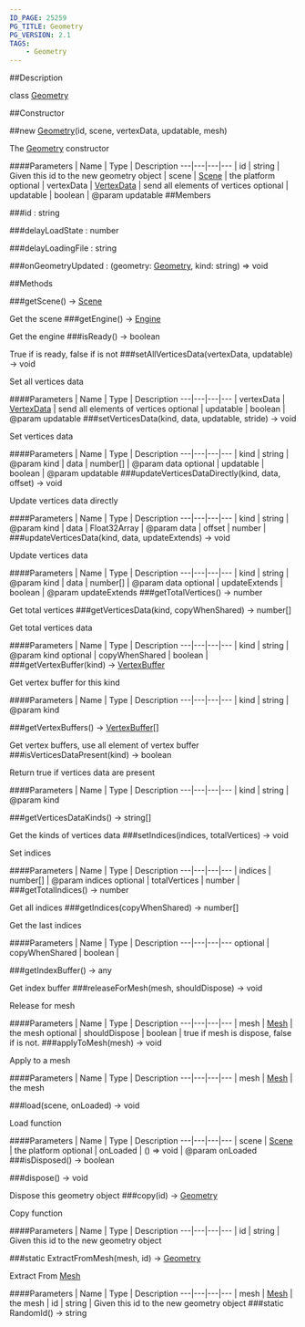 ```yaml
---
ID_PAGE: 25259
PG_TITLE: Geometry
PG_VERSION: 2.1
TAGS:
    - Geometry
---
```

##Description

class [Geometry](/classes/2.2/Geometry)



##Constructor

##new [Geometry](/classes/2.2/Geometry)(id, scene, vertexData, updatable, mesh)

The [Geometry](/classes/2.2/Geometry) constructor

####Parameters
 | Name | Type | Description
---|---|---|---
 | id | string |  Given this id to the new geometry object
 | scene | [Scene](/classes/2.2/Scene) |  the platform
optional | vertexData | [VertexData](/classes/2.2/VertexData) |  send all elements of vertices
optional | updatable | boolean |  @param updatable
##Members

###id : string



###delayLoadState : number



###delayLoadingFile : string



###onGeometryUpdated : (geometry: [Geometry](/classes/2.2/Geometry), kind: string) =&gt; void



##Methods

###getScene() &rarr; [Scene](/classes/2.2/Scene)

Get the scene
###getEngine() &rarr; [Engine](/classes/2.2/Engine)

Get the engine
###isReady() &rarr; boolean

True if is ready, false if is not
###setAllVerticesData(vertexData, updatable) &rarr; void

Set all vertices data

####Parameters
 | Name | Type | Description
---|---|---|---
 | vertexData | [VertexData](/classes/2.2/VertexData) |  send all elements of vertices
optional | updatable | boolean |  @param updatable
###setVerticesData(kind, data, updatable, stride) &rarr; void

Set vertices data

####Parameters
 | Name | Type | Description
---|---|---|---
 | kind | string |  @param kind
 | data | number[] |  @param data
optional | updatable | boolean |  @param updatable
###updateVerticesDataDirectly(kind, data, offset) &rarr; void

Update vertices data directly

####Parameters
 | Name | Type | Description
---|---|---|---
 | kind | string |  @param kind
 | data | Float32Array |  @param data
 | offset | number |  
###updateVerticesData(kind, data, updateExtends) &rarr; void

Update vertices data

####Parameters
 | Name | Type | Description
---|---|---|---
 | kind | string |  @param kind
 | data | number[] |  @param data
optional | updateExtends | boolean |  @param updateExtends
###getTotalVertices() &rarr; number

Get total vertices
###getVerticesData(kind, copyWhenShared) &rarr; number[]

Get total vertices data

####Parameters
 | Name | Type | Description
---|---|---|---
 | kind | string |  @param kind
optional | copyWhenShared | boolean |  
###getVertexBuffer(kind) &rarr; [VertexBuffer](/classes/2.2/VertexBuffer)

Get vertex buffer for this kind

####Parameters
 | Name | Type | Description
---|---|---|---
 | kind | string |  @param kind

###getVertexBuffers() &rarr; [VertexBuffer](/classes/2.2/VertexBuffer)[]

Get vertex buffers, use all element of vertex buffer
###isVerticesDataPresent(kind) &rarr; boolean

Return true if vertices data are present

####Parameters
 | Name | Type | Description
---|---|---|---
 | kind | string |  @param kind

###getVerticesDataKinds() &rarr; string[]

Get the kinds of vertices data
###setIndices(indices, totalVertices) &rarr; void

Set indices

####Parameters
 | Name | Type | Description
---|---|---|---
 | indices | number[] |  @param indices
optional | totalVertices | number |  
###getTotalIndices() &rarr; number

Get all indices
###getIndices(copyWhenShared) &rarr; number[]

Get the last indices

####Parameters
 | Name | Type | Description
---|---|---|---
optional | copyWhenShared | boolean |  

###getIndexBuffer() &rarr; any

Get index buffer
###releaseForMesh(mesh, shouldDispose) &rarr; void

Release for mesh

####Parameters
 | Name | Type | Description
---|---|---|---
 | mesh | [Mesh](/classes/2.2/Mesh) |  the mesh
optional | shouldDispose | boolean |  true if mesh is dispose, false if is not.
###applyToMesh(mesh) &rarr; void

Apply to a mesh

####Parameters
 | Name | Type | Description
---|---|---|---
 | mesh | [Mesh](/classes/2.2/Mesh) |  the mesh

###load(scene, onLoaded) &rarr; void

Load function

####Parameters
 | Name | Type | Description
---|---|---|---
 | scene | [Scene](/classes/2.2/Scene) |  the platform
optional | onLoaded | () =&gt; void |  @param onLoaded
###isDisposed() &rarr; boolean


###dispose() &rarr; void

Dispose this geometry object
###copy(id) &rarr; [Geometry](/classes/2.2/Geometry)

Copy function

####Parameters
 | Name | Type | Description
---|---|---|---
 | id | string |  Given this id to the new geometry object

###static ExtractFromMesh(mesh, id) &rarr; [Geometry](/classes/2.2/Geometry)

Extract From [Mesh](/classes/2.2/Mesh)

####Parameters
 | Name | Type | Description
---|---|---|---
 | mesh | [Mesh](/classes/2.2/Mesh) |  the mesh
 | id | string |  Given this id to the new geometry object
###static RandomId() &rarr; string


